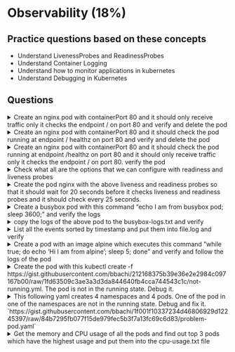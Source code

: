 # Observability (18%)

## Practice questions based on these concepts

* Understand LivenessProbes and ReadinessProbes
* Understand Container Logging
* Understand how to monitor applications in kubernetes
* Understand Debugging in Kubernetes

## Questions

<details><summary>Create an nginx pod with containerPort 80 and it should only receive traffic only it checks the endpoint / on port 80 and verify and delete the pod</summary>
<p>

```
kubectl run nginx --image=nginx --restart=Never --port=80 --dry-run -o yaml > nginx-pod.yaml

// add the readinessProbe section and create
apiVersion: v1
kind: Pod
metadata:
  creationTimestamp: null
  labels:
    run: nginx
  name: nginx
spec:
  containers:
  - image: nginx
    name: nginx
    ports:
    - containerPort: 80
    readinessProbe:
      httpGet:
        path: /
        port: 80
    resources: {}
  dnsPolicy: ClusterFirst
  restartPolicy: Never
status: {}

kubectl create -f nginx-pod.yaml

// verify
kubectl describe pod nginx | grep -i readiness
kubectl delete po nginx
```
</p>
</details>


<details><summary>Create an nginx pod with containerPort 80 and it should check the pod running at endpoint / healthz on port 80 and verify and delete the pod</summary>
<p>

```
kubectl run nginx --image=nginx --restart=Never --port=80 --dry-run -o yaml > nginx-pod.yaml

// add the livenessProbe section and create
apiVersion: v1
kind: Pod
metadata:
  creationTimestamp: null
  labels:
    run: nginx
  name: nginx
spec:
  containers:
  - image: nginx
    name: nginx
    ports:
    - containerPort: 80
    livenessProbe:
      httpGet:
        path: /healthz
        port: 80
    resources: {}
  dnsPolicy: ClusterFirst
  restartPolicy: Never
status: {}

kubectl create -f nginx-pod.yaml

// verify
kubectl describe pod nginx | grep -i liveness
kubectl delete po nginx
```
</p>
</details>


<details><summary>Create an nginx pod with containerPort 80 and it should check the pod running at endpoint /healthz on port 80 and it should only receive traffic only it checks the endpoint / on port 80. verify the pod</summary>
<p>

```
kubectl run nginx --image=nginx --restart=Never --port=80 --dry-run -o yaml > nginx-pod.yaml

// add the livenessProbe and readiness section and create
apiVersion: v1
kind: Pod
metadata:
  creationTimestamp: null
  labels:
    run: nginx
  name: nginx
spec:
  containers:
  - image: nginx
    name: nginx
    ports:
    - containerPort: 80
    livenessProbe:
      httpGet:
        path: /healthz
        port: 80
    readinessProbe:
      httpGet:
        path: /
        port: 80
    resources: {}
  dnsPolicy: ClusterFirst
  restartPolicy: Never
status: {}

kubectl create -f nginx-pod.yaml

// verify
kubectl describe pod nginx | grep -i readiness
kubectl describe pod nginx | grep -i liveness
```
</p>
</details>


<details><summary>Check what all are the options that we can configure with readiness and liveness probes</summary>
<p>

```
kubectl explain Pod.spec.containers.livenessProbe
kubectl explain Pod.spec.containers.readinessProbe
```
</p>
</details>


<details><summary>Create the pod nginx with the above liveness and readiness probes so that it should wait for 20 seconds before it checks liveness and readiness probes and it should check every 25 seconds.</summary>
<p>

```
// nginx-pod.yaml

apiVersion: v1
kind: Pod
metadata:
  creationTimestamp: null
  labels:
    run: nginx
  name: nginx
spec:
  containers:
  - image: nginx
    name: nginx
    ports:
    - containerPort: 80
    livenessProbe:
      initialDelaySeconds: 20
      periodSeconds: 25
      httpGet:
        path: /healthz
        port: 80
    readinessProbe:
      initialDelaySeconds: 20
      periodSeconds: 25
      httpGet:
        path: /
        port: 80
    resources: {}
  dnsPolicy: ClusterFirst
  restartPolicy: Never
status: {}

kubectl create -f nginx-pod.yaml
```
</p>
</details>


<details><summary>Create a busybox pod with this command “echo I am from busybox pod; sleep 3600;” and verify the logs</summary>
<p>

```
kubectl run busybox --image=busybox --restart=Never -- /bin/sh -c "echo I am from busybox pod; sleep 3600;"

kubectl logs busybox
```
</p>
</details>


<details><summary>copy the logs of the above pod to the busybox-logs.txt and verify</summary>
<p>

```
kubectl logs busybox > busybox-logs.txt

cat busybox-logs.txt
```
</p>
</details>


<details><summary>List all the events sorted by timestamp and put them into file.log and verify</summary>
<p>

```
kubectl get events --sort-by=.metadata.creationTimestamp

// putting them into file.log
kubectl get events --sort-by=.metadata.creationTimestamp > file.log

cat file.log
```
</p>
</details>


<details><summary>Create a pod with an image alpine which executes this command ”while true; do echo ‘Hi I am from alpine’; sleep 5; done” and verify and follow the logs of the pod</summary>
<p>

```
// create the pod
kubectl run hello --image=alpine --restart=Never  -- /bin/sh -c "while true; do echo 'Hi I am from Alpine'; sleep 5;done"

// verify and follow the logs
kubectl logs --follow hello
```
</p>
</details>


<details><summary>Create the pod with this kubectl create -f https://gist.githubusercontent.com/bbachi/212168375b39e36e2e2984c097167b00/raw/1fd63509c3ae3a3d3da844640fb4cca744543c1c/not-running.yml. The pod is not in the running state. Debug it.</summary>
<p>

```
// create the pod
kubectl create -f https://gist.githubusercontent.com/bbachi/212168375b39e36e2e2984c097167b00/raw/1fd63509c3ae3a3d3da844640fb4cca744543c1c/not-running.yml

// get the pod
kubectl get pod not-running
kubectl describe po not-running

// it clearly says ImagePullBackOff something wrong with image
kubectl edit pod not-running // it will open vim editor
                     or
kubectl set image pod/not-running not-running=nginx
```
</p>
</details>


<details><summary>This following yaml creates 4 namespaces and 4 pods. One of the pod in one of the namespaces are not in the running state. Debug and fix it. `https://gist.githubusercontent.com/bbachi/1f001f10337234d46806929d12245397/raw/84b7295fb077f15de979fec5b3f7a13fc69c6d83/problem-pod.yaml`</summary>
<p>

```
kubectl create -f https://gist.githubusercontent.com/bbachi/1f001f10337234d46806929d12245397/raw/84b7295fb077f15de979fec5b3f7a13fc69c6d83/problem-pod.yaml

// get all the pods in all namespaces
kubectl get po --all-namespaces

// find out which pod is not running
kubectl get po -n namespace2

// update the image
kubectl set image pod/pod2 pod2=nginx -n namespace2

// verify again
kubectl get po -n namespace2
```
</p>
</details>


<details><summary>Get the memory and CPU usage of all the pods and find out top 3 pods which have the highest usage and put them into the cpu-usage.txt file</summary>
<p>

```
// get the top 3 hungry pods
kubectl top pod --all-namespaces | sort --reverse --key 3 --numeric | head -3

// putting into file
kubectl top pod --all-namespaces | sort --reverse --key 3 --numeric | head -3 > cpu-usage.txt

// verify
cat cpu-usage.txt
```
</p>
</details>
